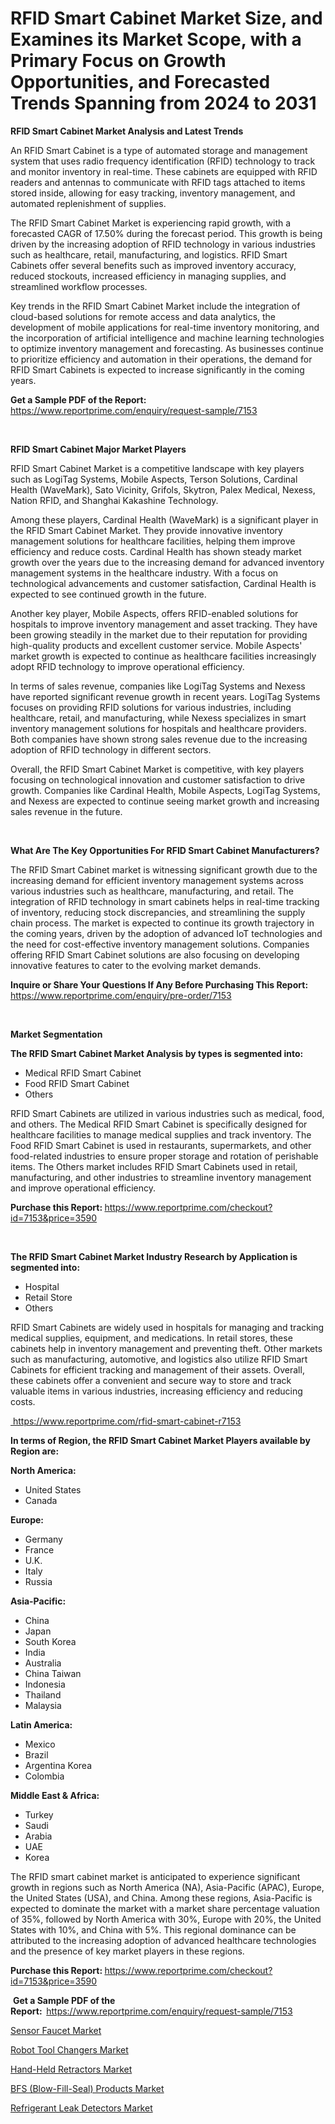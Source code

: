 <p><h1>RFID Smart Cabinet Market Size, and Examines its Market Scope, with a Primary Focus on Growth Opportunities, and Forecasted Trends Spanning from 2024 to 2031</h1></p><p><strong>RFID Smart Cabinet Market Analysis and Latest Trends</strong></p>
<p><p>An RFID Smart Cabinet is a type of automated storage and management system that uses radio frequency identification (RFID) technology to track and monitor inventory in real-time. These cabinets are equipped with RFID readers and antennas to communicate with RFID tags attached to items stored inside, allowing for easy tracking, inventory management, and automated replenishment of supplies.</p><p>The RFID Smart Cabinet Market is experiencing rapid growth, with a forecasted CAGR of 17.50% during the forecast period. This growth is being driven by the increasing adoption of RFID technology in various industries such as healthcare, retail, manufacturing, and logistics. RFID Smart Cabinets offer several benefits such as improved inventory accuracy, reduced stockouts, increased efficiency in managing supplies, and streamlined workflow processes.</p><p>Key trends in the RFID Smart Cabinet Market include the integration of cloud-based solutions for remote access and data analytics, the development of mobile applications for real-time inventory monitoring, and the incorporation of artificial intelligence and machine learning technologies to optimize inventory management and forecasting. As businesses continue to prioritize efficiency and automation in their operations, the demand for RFID Smart Cabinets is expected to increase significantly in the coming years.</p></p>
<p><strong>Get a Sample PDF of the Report:&nbsp;</strong> <a href="https://www.reportprime.com/enquiry/request-sample/7153">https://www.reportprime.com/enquiry/request-sample/7153</a></p>
<p>&nbsp;</p>
<p><strong>RFID Smart Cabinet Major Market Players</strong></p>
<p><p>RFID Smart Cabinet Market is a competitive landscape with key players such as LogiTag Systems, Mobile Aspects, Terson Solutions, Cardinal Health (WaveMark), Sato Vicinity, Grifols, Skytron, Palex Medical, Nexess, Nation RFID, and Shanghai Kakashine Technology. </p><p>Among these players, Cardinal Health (WaveMark) is a significant player in the RFID Smart Cabinet Market. They provide innovative inventory management solutions for healthcare facilities, helping them improve efficiency and reduce costs. Cardinal Health has shown steady market growth over the years due to the increasing demand for advanced inventory management systems in the healthcare industry. With a focus on technological advancements and customer satisfaction, Cardinal Health is expected to see continued growth in the future.</p><p>Another key player, Mobile Aspects, offers RFID-enabled solutions for hospitals to improve inventory management and asset tracking. They have been growing steadily in the market due to their reputation for providing high-quality products and excellent customer service. Mobile Aspects' market growth is expected to continue as healthcare facilities increasingly adopt RFID technology to improve operational efficiency.</p><p>In terms of sales revenue, companies like LogiTag Systems and Nexess have reported significant revenue growth in recent years. LogiTag Systems focuses on providing RFID solutions for various industries, including healthcare, retail, and manufacturing, while Nexess specializes in smart inventory management solutions for hospitals and healthcare providers. Both companies have shown strong sales revenue due to the increasing adoption of RFID technology in different sectors.</p><p>Overall, the RFID Smart Cabinet Market is competitive, with key players focusing on technological innovation and customer satisfaction to drive growth. Companies like Cardinal Health, Mobile Aspects, LogiTag Systems, and Nexess are expected to continue seeing market growth and increasing sales revenue in the future.</p></p>
<p>&nbsp;</p>
<p><strong>What Are The Key Opportunities For RFID Smart Cabinet Manufacturers?</strong></p>
<p><p>The RFID Smart Cabinet market is witnessing significant growth due to the increasing demand for efficient inventory management systems across various industries such as healthcare, manufacturing, and retail. The integration of RFID technology in smart cabinets helps in real-time tracking of inventory, reducing stock discrepancies, and streamlining the supply chain process. The market is expected to continue its growth trajectory in the coming years, driven by the adoption of advanced IoT technologies and the need for cost-effective inventory management solutions. Companies offering RFID Smart Cabinet solutions are also focusing on developing innovative features to cater to the evolving market demands.</p></p>
<p><strong>Inquire or Share Your Questions If Any Before Purchasing This Report:</strong> <a href="https://www.reportprime.com/enquiry/pre-order/7153">https://www.reportprime.com/enquiry/pre-order/7153</a></p>
<p>&nbsp;</p>
<p><strong>Market Segmentation</strong></p>
<p><strong>The RFID Smart Cabinet Market Analysis by types is segmented into:</strong></p>
<p><ul><li>Medical RFID Smart Cabinet</li><li>Food RFID Smart Cabinet</li><li>Others</li></ul></p>
<p><p>RFID Smart Cabinets are utilized in various industries such as medical, food, and others. The Medical RFID Smart Cabinet is specifically designed for healthcare facilities to manage medical supplies and track inventory. The Food RFID Smart Cabinet is used in restaurants, supermarkets, and other food-related industries to ensure proper storage and rotation of perishable items. The Others market includes RFID Smart Cabinets used in retail, manufacturing, and other industries to streamline inventory management and improve operational efficiency.</p></p>
<p><strong>Purchase this Report:&nbsp;</strong><a href="https://www.reportprime.com/checkout?id=7153&price=3590">https://www.reportprime.com/checkout?id=7153&price=3590</a></p>
<p>&nbsp;</p>
<p><strong>The RFID Smart Cabinet Market Industry Research by Application is segmented into:</strong></p>
<p><ul><li>Hospital</li><li>Retail Store</li><li>Others</li></ul></p>
<p><p>RFID Smart Cabinets are widely used in hospitals for managing and tracking medical supplies, equipment, and medications. In retail stores, these cabinets help in inventory management and preventing theft. Other markets such as manufacturing, automotive, and logistics also utilize RFID Smart Cabinets for efficient tracking and management of their assets. Overall, these cabinets offer a convenient and secure way to store and track valuable items in various industries, increasing efficiency and reducing costs.</p></p>
<p><a href="https://www.reportprime.com/rfid-smart-cabinet-r7153">&nbsp;https://www.reportprime.com/rfid-smart-cabinet-r7153</a></p>
<p><strong>In terms of Region, the RFID Smart Cabinet Market Players available by Region are:</strong></p>
<p>
    <p> <strong> North America: </strong>
        <ul>
            <li>United States</li>
            <li>Canada</li>
        </ul>
        </p> 
    <p> <strong> Europe: </strong>
        <ul>
            <li>Germany</li>
            <li>France</li>
            <li>U.K.</li>
            <li>Italy</li>
            <li>Russia</li>
        </ul>
        </p> 
    <p> <strong> Asia-Pacific: </strong>
        <ul>
            <li>China</li>
            <li>Japan</li>
            <li>South Korea</li>
            <li>India</li>
            <li>Australia</li>
            <li>China Taiwan</li>
            <li>Indonesia</li>
            <li>Thailand</li>
            <li>Malaysia</li>
        </ul>
        </p> 
    <p> <strong> Latin America: </strong>
        <ul>
            <li>Mexico</li>
            <li>Brazil</li>
            <li>Argentina Korea</li>
            <li>Colombia</li>
        </ul>
        </p> 
    <p> <strong> Middle East & Africa: </strong>
        <ul>
            <li>Turkey</li>
            <li>Saudi</li>
            <li>Arabia</li>
            <li>UAE</li>
            <li>Korea</li>
        </ul>
    </p>
    </p>
<p><p>The RFID smart cabinet market is anticipated to experience significant growth in regions such as North America (NA), Asia-Pacific (APAC), Europe, the United States (USA), and China. Among these regions, Asia-Pacific is expected to dominate the market with a market share percentage valuation of 35%, followed by North America with 30%, Europe with 20%, the United States with 10%, and China with 5%. This regional dominance can be attributed to the increasing adoption of advanced healthcare technologies and the presence of key market players in these regions.</p></p>
<p><strong>Purchase this Report: </strong><a href="https://www.reportprime.com/checkout?id=7153&price=3590">https://www.reportprime.com/checkout?id=7153&price=3590</a></p>
<p>&nbsp;<strong>Get a Sample PDF of the Report:&nbsp;&nbsp;</strong><a href="https://www.reportprime.com/enquiry/request-sample/7153">https://www.reportprime.com/enquiry/request-sample/7153</a></p>
<p><strong></strong></p>
<p><p><a href="https://github.com/hrhzhypq19/Market-Research-Report-List-1/blob/main/sensor-faucet-market.md">Sensor Faucet Market</a></p><p><a href="https://github.com/brendafegmorris532/Market-Research-Report-List-2/blob/main/robot-tool-changers-market.md">Robot Tool Changers Market</a></p><p><a href="https://medium.com/@breanakozey2023/hand-held-retractors-market-analysis-report-global-insights-by-region-type-single-use-7a9d840ec91c">Hand-Held Retractors Market</a></p><p><a href="https://github.com/LarryPearsongXXfvf/Market-Research-Report-List-1/blob/main/bfs-blow-fill-seal-products-market.md">BFS (Blow-Fill-Seal) Products Market</a></p><p><a href="https://github.com/kishanagarner91/Market-Research-Report-List-1/blob/main/refrigerant-leak-detectors-market.md">Refrigerant Leak Detectors Market</a></p></p>